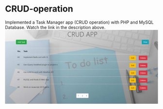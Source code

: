 # CRUD-operation
Implemented a Task Manager app (CRUD operation) with PHP and MySQL Database.
Watch the link in the description above.
![](img/crud_app.jpg)
